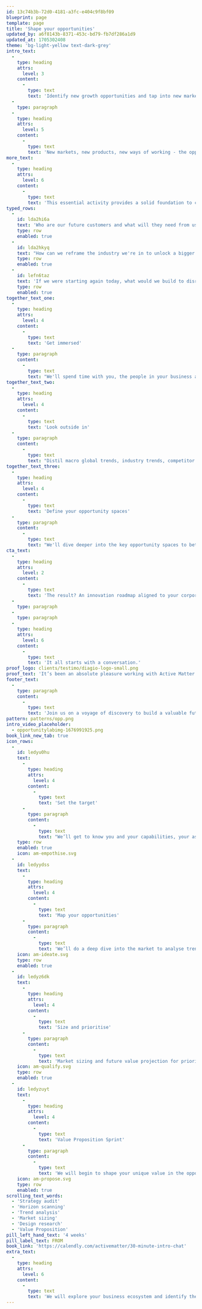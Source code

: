 ```yaml
---
id: 13c74b3b-72d0-4181-a3fc-e404c9f8bf09
blueprint: page
template: page
title: 'Shape your opportunities'
updated_by: a6f8143b-8371-453c-bd79-fb7df286a1d9
updated_at: 1705302408
theme: 'bg-light-yellow text-dark-grey'
intro_text:
  -
    type: heading
    attrs:
      level: 3
    content:
      -
        type: text
        text: 'Identify new growth opportunities and tap into new markets beyond your core business.'
  -
    type: paragraph
  -
    type: heading
    attrs:
      level: 5
    content:
      -
        type: text
        text: 'New markets, new products, new ways of working - the opportunity lab is a catalyst for proactive action. Take the guesswork out of your where to focus your energy and resources, to move purposefully toward sustainable growth.'
more_text:
  -
    type: heading
    attrs:
      level: 6
    content:
      -
        type: text
        text: 'This essential activity provides a solid foundation to create cutting-edge products, services and business models that will future-proof your organisation, test new technologies and create valuable new revenue streams.'
typed_rows:
  -
    id: lda2hi6a
    text: 'Who are our future customers and what will they need from us?'
    type: row
    enabled: true
  -
    id: lda2hkyq
    text: "How can we reframe the industry we're in to unlock a bigger market opportunity?"
    type: row
    enabled: true
  -
    id: lefn6taz
    text: 'If we were starting again today, what would we build to disrupt the market?'
    type: row
    enabled: true
together_text_one:
  -
    type: heading
    attrs:
      level: 4
    content:
      -
        type: text
        text: 'Get immersed'
  -
    type: paragraph
    content:
      -
        type: text
        text: "We'll spend time with you, the people in your business and your data and customer insights to understand and document your vision, company assets and unique capabilities."
together_text_two:
  -
    type: heading
    attrs:
      level: 4
    content:
      -
        type: text
        text: 'Look outside in'
  -
    type: paragraph
    content:
      -
        type: text
        text: "Distil macro global trends, industry trends, competitor activity and innovator profiles. From here we'll map your opportunity spaces."
together_text_three:
  -
    type: heading
    attrs:
      level: 4
    content:
      -
        type: text
        text: 'Define your opportunity spaces'
  -
    type: paragraph
    content:
      -
        type: text
        text: "We'll dive deeper into the key opportunity spaces to better understand the market size and maturity, and layer in your existing assets and capabilities that you can leverage to move quickly."
cta_text:
  -
    type: heading
    attrs:
      level: 2
    content:
      -
        type: text
        text: 'The result? An innovation roadmap aligned to your corporate goals, culture, and targets. And an actionable, future-focused value proposition.'
  -
    type: paragraph
  -
    type: paragraph
  -
    type: heading
    attrs:
      level: 6
    content:
      -
        type: text
        text: 'It all starts with a conversation.'
proof_logo: clients/testimo/diagio-logo-small.png
proof_text: 'It’s been an absolute pleasure working with Active Matter. The professionalism in taking time to understand our business and requirements has been fantastic.'
footer_text:
  -
    type: paragraph
    content:
      -
        type: text
        text: 'Join us on a voyage of discovery to build a valuable future for your organisation.'
pattern: patterns/opp.png
intro_video_placeholder:
  - opportunitylabimg-1676991925.png
book_link_new_tab: true
icon_rows:
  -
    id: ledyu0hu
    text:
      -
        type: heading
        attrs:
          level: 4
        content:
          -
            type: text
            text: 'Set the target'
      -
        type: paragraph
        content:
          -
            type: text
            text: "We’ll get to know you and your capabilities, your assets and your goals. From here we'll create the opportunity inquiry – this is the question that we will answer together."
    type: row
    enabled: true
    icon: am-empothise.svg
  -
    id: ledyydss
    text:
      -
        type: heading
        attrs:
          level: 4
        content:
          -
            type: text
            text: 'Map your opportunities'
      -
        type: paragraph
        content:
          -
            type: text
            text: 'We’ll do a deep dive into the market to analyse trends, future use cases and emerging customer expectations to map your most compelling opportunity spaces.'
    icon: am-ideate.svg
    type: row
    enabled: true
  -
    id: ledyz6dk
    text:
      -
        type: heading
        attrs:
          level: 4
        content:
          -
            type: text
            text: 'Size and prioritise'
      -
        type: paragraph
        content:
          -
            type: text
            text: 'Market sizing and future value projection for priority opportunities. We’ll add rigour to highlight where you should play and how you can win.'
    icon: am-qualify.svg
    type: row
    enabled: true
  -
    id: ledyzuyt
    text:
      -
        type: heading
        attrs:
          level: 4
        content:
          -
            type: text
            text: 'Value Proposition Sprint'
      -
        type: paragraph
        content:
          -
            type: text
            text: 'We will begin to shape your unique value in the opportunity space and create a future-focused proposition for you to take action against.'
    icon: am-propose.svg
    type: row
    enabled: true
scrolling_text_words:
  - 'Strategy audit'
  - 'Horizon scanning'
  - 'Trend analysis'
  - 'Market sizing'
  - 'Design research'
  - 'Value Proposition'
pill_left_hand_text: '4 weeks'
pill_label_text: FROM
book_link: 'https://calendly.com/activematter/30-minute-intro-chat'
extra_text:
  -
    type: heading
    attrs:
      level: 6
    content:
      -
        type: text
        text: 'We will explore your business ecosystem and identify the opportunities you are uniquely positioned to address.'
---
```

